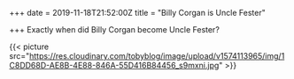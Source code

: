 +++
date = 2019-11-18T21:52:00Z
title = "Billy Corgan is Uncle Fester"

+++
Exactly when did Billy Corgan become Uncle Fester?

  
{{< picture src="https://res.cloudinary.com/tobyblog/image/upload/v1574113965/img/1C8DD68D-AE8B-4E88-846A-55D416B84456_s9mxni.jpg" >}}